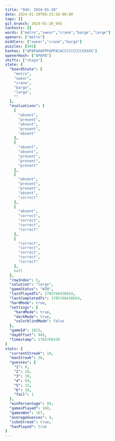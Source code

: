 ```yaml
---
title: "945: 2024-01-20"
date: 2024-01-20T08:33:58-08:00
tags: []
git_branch: 2024-01-20_945
contests: []
words: ["metro","swear","crane","barge","large"]
openers: ["metro"]
middlers: ["swear","crane","barge"]
puzzles: [945]
hashes: ["APAPAAAPPPAPPACACCCCCCCCCXXXXX"]
openerHash: ["APAPA"]
shifts: ["rhzpo"]
state: {
  "boardState": [
    "metro",
    "swear",
    "crane",
    "barge",
    "large",
    ""
  ],
  "evaluations": [
    [
      "absent",
      "present",
      "absent",
      "present",
      "absent"
    ],
    [
      "absent",
      "absent",
      "present",
      "present",
      "present"
    ],
    [
      "absent",
      "present",
      "present",
      "absent",
      "correct"
    ],
    [
      "absent",
      "correct",
      "correct",
      "correct",
      "correct"
    ],
    [
      "correct",
      "correct",
      "correct",
      "correct",
      "correct"
    ],
    null
  ],
  "rowIndex": 5,
  "solution": "large",
  "gameStatus": "WIN",
  "lastPlayedTs": 1705768438654,
  "lastCompletedTs": 1705768438654,
  "hardMode": true,
  "settings": {
    "hardMode": true,
    "darkMode": true,
    "colorblindMode": false
  },
  "gameId": 1023,
  "dayOffset": 945,
  "timestamp": 1705768438
}
stats: {
  "currentStreak": 10,
  "maxStreak": 36,
  "guesses": {
    "1": 0,
    "2": 10,
    "3": 39,
    "4": 69,
    "5": 33,
    "6": 16,
    "fail": 1
  },
  "winPercentage": 99,
  "gamesPlayed": 168,
  "gamesWon": 167,
  "averageGuesses": 4,
  "isOnStreak": true,
  "hasPlayed": true
}
---
```

<!-- more -->
